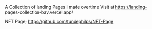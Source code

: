 A Collection of landing Pages i made overtime Visit at https://landing-pages-collection-bay.vercel.app/


NFT Page; https://github.com/tundephilps/NFT-Page
